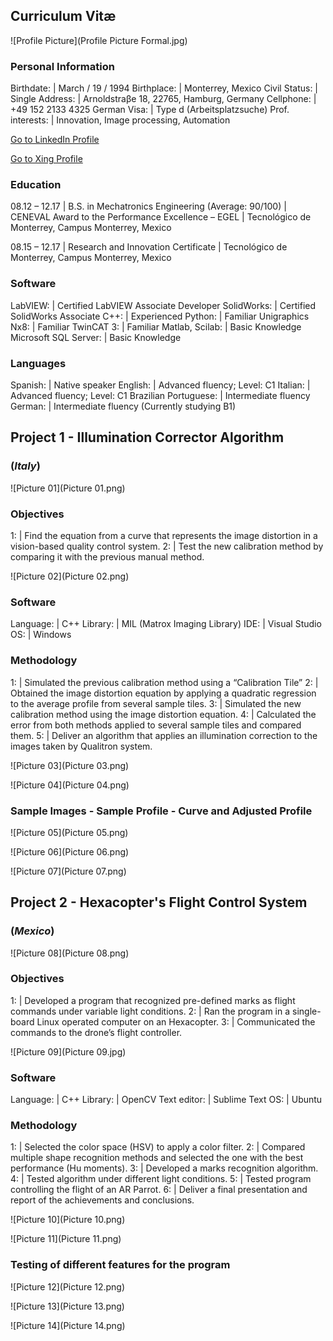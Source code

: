 ## Curriculum Vitæ

![Profile Picture](Profile Picture Formal.jpg)

### Personal Information

Birthdate: | March / 19 / 1994
Birthplace: | Monterrey, Mexico
Civil Status: | Single
Address: | Arnoldstraβe 18, 22765, Hamburg, Germany
Cellphone: | +49 152 2133 4325
German Visa: | Type d (Arbeitsplatzsuche)
Prof. interests: | Innovation, Image processing, Automation

[Go to LinkedIn Profile](https://www.linkedin.com/in/carlosefabila/)

[Go to Xing Profile](https://www.xing.com/profile/CarlosEduardo_FabilaGarcinava)

### Education

08.12 – 12.17 | B.S. in Mechatronics Engineering (Average: 90/100)
 |  CENEVAL Award to the Performance Excellence – EGEL
 |  Tecnológico de Monterrey, Campus Monterrey, Mexico

08.15 – 12.17 | Research and Innovation Certificate
 |  Tecnológico de Monterrey, Campus Monterrey, Mexico

### Software

LabVIEW: | Certified LabVIEW Associate Developer
SolidWorks: | Certified SolidWorks Associate
C++: | Experienced
Python: | Familiar
Unigraphics Nx8: | Familiar
TwinCAT 3: | Familiar
Matlab, Scilab: | Basic Knowledge
Microsoft SQL Server: | Basic Knowledge

### Languages

Spanish: | Native speaker
English: | Advanced fluency; Level: C1
Italian: | Advanced fluency; Level: C1
Brazilian Portuguese: | Intermediate fluency
German: | Intermediate fluency (Currently studying B1)

## Project 1 - Illumination Corrector Algorithm
### (*Italy*)
![Picture 01](Picture 01.png)

### Objectives

1: | Find the equation from a curve that represents the image distortion in a vision-based quality control system.
2: | Test the new calibration method by comparing it with the previous manual method.

![Picture 02](Picture 02.png)

### Software

Language: | C++
Library: | MIL (Matrox Imaging Library)
IDE: | Visual Studio
OS: | Windows

### Methodology

1: | Simulated the previous calibration method using a “Calibration Tile”
2: | Obtained the image distortion equation by applying a quadratic regression to the average profile from several sample tiles.
3: | Simulated the new calibration method using the image distortion equation.
4: | Calculated the error from both methods applied to several sample tiles and compared them.
5: | Deliver an algorithm that applies an illumination correction to the images taken by Qualitron system.

![Picture 03](Picture 03.png)

![Picture 04](Picture 04.png)

### Sample Images - Sample Profile - Curve and Adjusted Profile

![Picture 05](Picture 05.png)

![Picture 06](Picture 06.png)

![Picture 07](Picture 07.png)

## Project 2 - Hexacopter's Flight Control System
### (*Mexico*)

![Picture 08](Picture 08.png)

### Objectives

1: | Developed a program that recognized pre-defined marks as flight commands under variable light conditions.
2: | Ran the program in a single-board Linux operated computer on an Hexacopter.
3: | Communicated the commands to the drone’s flight controller.

![Picture 09](Picture 09.jpg)

### Software

Language: | C++
Library: | OpenCV
Text editor: | Sublime Text
OS: | Ubuntu

### Methodology

1: | Selected the color space (HSV) to apply a color filter.
2: | Compared multiple shape recognition methods and selected the one with the best performance (Hu moments).
3: | Developed a marks recognition algorithm.
4: | Tested algorithm under different light conditions.
5: | Tested program controlling the flight of an AR Parrot.
6: | Deliver a final presentation and report of the achievements and conclusions.

![Picture 10](Picture 10.png)

![Picture 11](Picture 11.png)

### Testing of different features for the program

![Picture 12](Picture 12.png)

![Picture 13](Picture 13.png)

![Picture 14](Picture 14.png)


